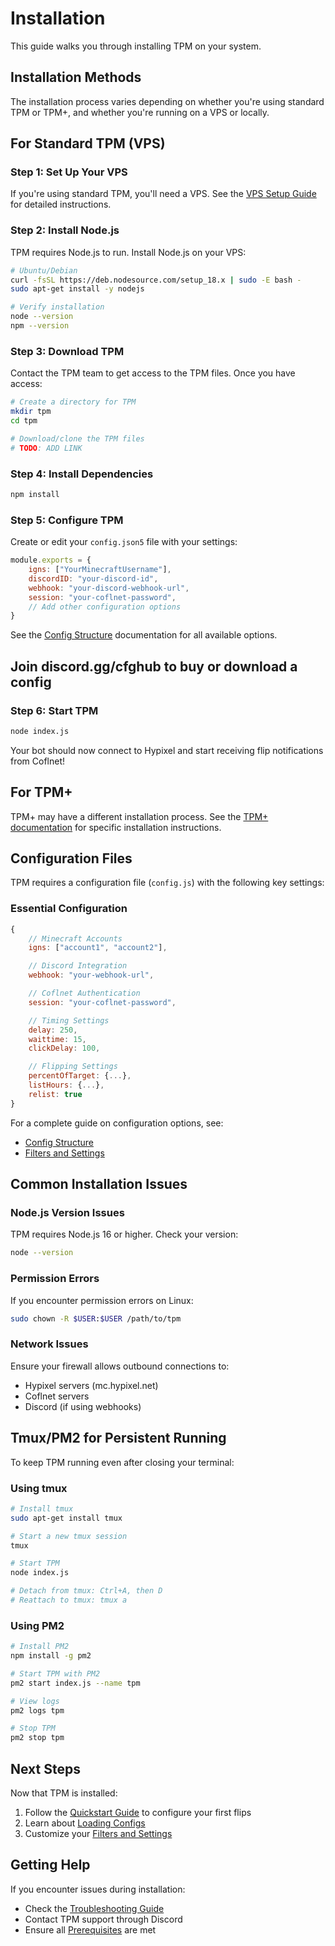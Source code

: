 # Installation

This guide walks you through installing TPM on your system.

## Installation Methods

The installation process varies depending on whether you're using standard TPM or TPM+, and whether you're running on a VPS or locally.

## For Standard TPM (VPS)

### Step 1: Set Up Your VPS

If you're using standard TPM, you'll need a VPS. See the [VPS Setup Guide](../advanced/vps-setup.md) for detailed instructions.

### Step 2: Install Node.js

TPM requires Node.js to run. Install Node.js on your VPS:

```bash
# Ubuntu/Debian
curl -fsSL https://deb.nodesource.com/setup_18.x | sudo -E bash -
sudo apt-get install -y nodejs

# Verify installation
node --version
npm --version
```

### Step 3: Download TPM

Contact the TPM team to get access to the TPM files. Once you have access:

```bash
# Create a directory for TPM
mkdir tpm
cd tpm

# Download/clone the TPM files
# TODO: ADD LINK
```

### Step 4: Install Dependencies

```bash
npm install
```

### Step 5: Configure TPM

Create or edit your `config.json5` file with your settings:

```javascript
module.exports = {
    igns: ["YourMinecraftUsername"],
    discordID: "your-discord-id",
    webhook: "your-discord-webhook-url",
    session: "your-coflnet-password",
    // Add other configuration options
}
```

See the [Config Structure](../configuration/config-structure.md) documentation for all available options.

## Join discord.gg/cfghub to buy or download a config

### Step 6: Start TPM

```bash
node index.js
```

Your bot should now connect to Hypixel and start receiving flip notifications from Coflnet!

## For TPM+

TPM+ may have a different installation process. See the [TPM+ documentation](../tpm-plus/overview.md) for specific installation instructions.

## Configuration Files

TPM requires a configuration file (`config.js`) with the following key settings:

### Essential Configuration

```javascript
{
    // Minecraft Accounts
    igns: ["account1", "account2"],

    // Discord Integration
    webhook: "your-webhook-url",

    // Coflnet Authentication
    session: "your-coflnet-password",

    // Timing Settings
    delay: 250,
    waittime: 15,
    clickDelay: 100,

    // Flipping Settings
    percentOfTarget: {...},
    listHours: {...},
    relist: true
}
```

For a complete guide on configuration options, see:
- [Config Structure](../configuration/config-structure.md)
- [Filters and Settings](../configuration/filters-and-settings.md)


## Common Installation Issues

### Node.js Version Issues

TPM requires Node.js 16 or higher. Check your version:

```bash
node --version
```

### Permission Errors

If you encounter permission errors on Linux:

```bash
sudo chown -R $USER:$USER /path/to/tpm
```

### Network Issues

Ensure your firewall allows outbound connections to:
- Hypixel servers (mc.hypixel.net)
- Coflnet servers
- Discord (if using webhooks)

## Tmux/PM2 for Persistent Running

To keep TPM running even after closing your terminal:

### Using tmux

```bash
# Install tmux
sudo apt-get install tmux

# Start a new tmux session
tmux

# Start TPM
node index.js

# Detach from tmux: Ctrl+A, then D
# Reattach to tmux: tmux a
```

### Using PM2

```bash
# Install PM2
npm install -g pm2

# Start TPM with PM2
pm2 start index.js --name tpm

# View logs
pm2 logs tpm

# Stop TPM
pm2 stop tpm
```

## Next Steps

Now that TPM is installed:
1. Follow the [Quickstart Guide](quickstart.md) to configure your first flips
2. Learn about [Loading Configs](../guides/loading-configs.md)
3. Customize your [Filters and Settings](../configuration/filters-and-settings.md)

## Getting Help

If you encounter issues during installation:
- Check the [Troubleshooting Guide](../troubleshooting/common-issues.md)
- Contact TPM support through Discord
- Ensure all [Prerequisites](prerequisites.md) are met
